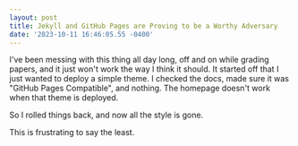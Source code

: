 ```yaml
--- 
layout: post 
title: Jekyll and GitHub Pages are Proving to be a Worthy Adversary 
date: '2023-10-11 16:46:05.55 -0400' 
--- 
```

I've been messing with this thing all day long, off and on while grading papers, and it just won't work the way 
I think it should. It started off that I just wanted to deploy a simple theme. I checked the docs, made sure it 
was "GitHub Pages Compatible", and nothing. The homepage doesn't work when that theme is deployed. 

So I rolled things back, and now all the style is gone. 

This is frustrating to say the least. 

